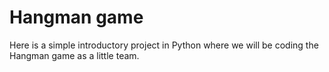 # Hangman game

Here is a simple introductory project in Python where we will be coding the Hangman game as a little team.
